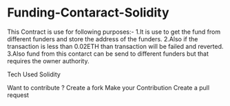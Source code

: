 # Funding-Contaract-Solidity
This Contract is use for following purposes:-
1.It is use to get the fund from different funders and store the address of the funders.
2.Also if the transaction is less than 0.02ETH than transaction will be failed and reverted.
3.Also fund from this contarct can be send to different funders but that requires the owner authority.

Tech Used
Solidity

Want to contribute ?
Create a fork
Make your Contribution
Create a pull request
